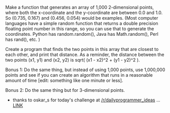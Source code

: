 Make a function that generates an array of 1,000 2-dimensional points, where both the x-coordinate and the y-coordinate are between 0.0 and 1.0. So (0.735, 0.167) and (0.456, 0.054) would be examples.
(Most computer languages have a simple random function that returns a double precision floating point number in this range, so you can use that to generate the coordinates. Python has random.random(), Java has Math.random(), Perl has rand(), etc. )

Create a program that finds the two points in this array that are closest to each other, and print that distance.
As a reminder, the distance between the two points (x1, y1) and (x2, y2) is sqrt( (x1 - x2)^2 + (y1 - y2)^2 ).

Bonus 1: Do the same thing, but instead of using 1,000 points, use 1,000,000 points and see if you can create an algorithm that runs in a reasonable amount of time [edit: something like one minute or less].

Bonus 2: Do the same thing but for 3-dimensional points.

* thanks to oskar_s for today's challenge at [/r/dailyprogrammer_ideas](/r/dailyprogrammer_ideas) ...  
[LINK](http://www.reddit.com/r/dailyprogrammer_ideas/comments/rjdi1/difficult_find_the_closest_pair_of_points/)

